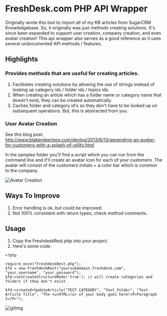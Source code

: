 # FreshDesk.com PHP API Wrapper

Originally wrote this tool to import all of my KB articles from SugarCRM Knowledgebase.
So, it originally was just methods creating solutions.  It's since been expanded to support user creation, company creation, and even avatar creation!
This api wrapper also serves as a good reference as it uses several undocumented API methods / features.


## Highlights

### Provides methods that are useful for creating articles.

1. Facilitates creating solutions by allowing the use of strings instead of looking up category ids / folder ids / topics ids.
2. When creating an article which has a folder name or category name that doesn't exist, they can be created automatically.
3. Caches folder and category id's so they don't have to be looked up on subsequent operations.  But, this is abstracted from you.


### User Avatar Creation
See this blog post: <http://www.blakerobertson.com/devlog/2013/6/13/generating-an-avatar-for-customers-with-a-splash-of-utility.html>

In the samples folder you'll find a script which you can run from the command line and it'll create an avatar icon for each of your customers.
The avatar will consist of the customers initials + a color bar which is common to the company.

![Avatar Creation](http://www.blakerobertson.com/storage/post-images/FD_BeforeAfter.png?__SQUARESPACE_CACHEVERSION=1371112734051)


## Ways To Improve
1. Error handling is ok, but could be improved.
2. Not 100% consistent with return types, check method comments.

## Usage
1. Copy the FreshdeskRest.php into your project.
2. Here's some code.

```
<?php

require_once("FreshdeskRest.php");
$fd = new FreshdeskRest("yoursubdomain.freshdesk.com", "your_username", "your_password");
$fd->setCreateStructureMode('true'); // will create categories and folders if they don't exist.

$fd->createOrUpdateArticle("TEST CATEGORY", "Test_Folder", "Test Article Title", "The <u>HTML</u> of your body goes here!<P>Paragraph 2</P>");
```

![gitimg](https://gitimg.com/blak3r/freshdesk-solutions/README/track)
